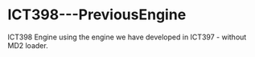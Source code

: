 # ICT398---PreviousEngine
ICT398 Engine using the engine we have developed in ICT397 - without MD2 loader. 
